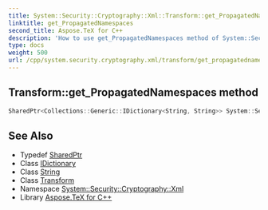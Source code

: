 ```yaml
---
title: System::Security::Cryptography::Xml::Transform::get_PropagatedNamespaces method
linktitle: get_PropagatedNamespaces
second_title: Aspose.TeX for C++
description: 'How to use get_PropagatedNamespaces method of System::Security::Cryptography::Xml::Transform class in C++.'
type: docs
weight: 500
url: /cpp/system.security.cryptography.xml/transform/get_propagatednamespaces/
---
```

## Transform::get_PropagatedNamespaces method




```cpp
SharedPtr<Collections::Generic::IDictionary<String, String>> System::Security::Cryptography::Xml::Transform::get_PropagatedNamespaces()
```

## See Also

* Typedef [SharedPtr](../../../system/sharedptr/)
* Class [IDictionary](../../../system.collections.generic/idictionary/)
* Class [String](../../../system/string/)
* Class [Transform](../)
* Namespace [System::Security::Cryptography::Xml](../../)
* Library [Aspose.TeX for C++](../../../)
